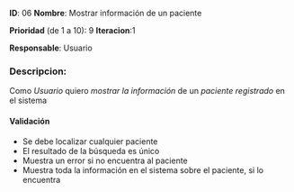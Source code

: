 **ID**: 06 
**Nombre**: Mostrar información de un paciente

**Prioridad** (de 1 a 10): 9 
**Iteracion**:1

**Responsable**: Usuario

### Descripcion:

Como *Usuario* quiero *mostrar la información* de un *paciente registrado* en el sistema

#### Validación 

* Se debe localizar cualquier paciente
* El resultado de la búsqueda es único
* Muestra un error si no encuentra al paciente
* Muestra toda la información en el sistema sobre el paciente, si lo encuentra